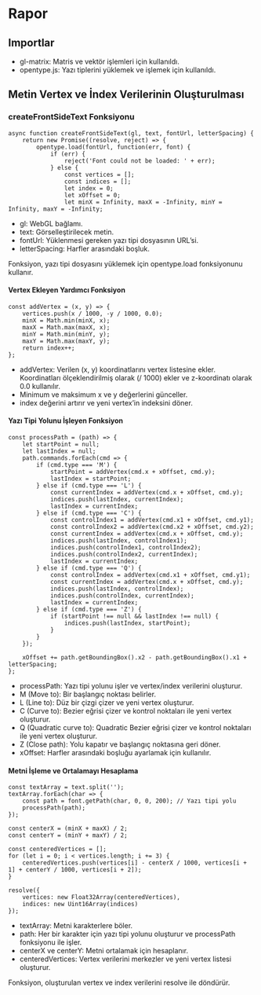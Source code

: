 # Rapor
## Importlar
* gl-matrix: Matris ve vektör işlemleri için kullanıldı.
* opentype.js: Yazı tiplerini yüklemek ve işlemek için kullanıldı.
## Metin Vertex ve İndex Verilerinin Oluşturulması
### createFrontSideText Fonksiyonu
```
async function createFrontSideText(gl, text, fontUrl, letterSpacing) {
    return new Promise((resolve, reject) => {
        opentype.load(fontUrl, function(err, font) {
            if (err) {
                reject('Font could not be loaded: ' + err);
            } else {
                const vertices = [];
                const indices = [];
                let index = 0;
                let xOffset = 0;
                let minX = Infinity, maxX = -Infinity, minY = Infinity, maxY = -Infinity;
```
* gl: WebGL bağlamı.
* text: Görselleştirilecek metin.
* fontUrl: Yüklenmesi gereken yazı tipi dosyasının URL’si.
* letterSpacing: Harfler arasındaki boşluk.

Fonksiyon, yazı tipi dosyasını yüklemek için opentype.load fonksiyonunu kullanır.

#### Vertex Ekleyen Yardımcı Fonksiyon
```
const addVertex = (x, y) => {
    vertices.push(x / 1000, -y / 1000, 0.0);
    minX = Math.min(minX, x);
    maxX = Math.max(maxX, x);
    minY = Math.min(minY, y);
    maxY = Math.max(maxY, y);
    return index++;
};
```
* addVertex: Verilen (x, y) koordinatlarını vertex listesine ekler. Koordinatları ölçeklendirilmiş olarak (/ 1000) ekler ve z-koordinatı olarak 0.0 kullanılır.
* Minimum ve maksimum x ve y değerlerini günceller.
* index değerini artırır ve yeni vertex’in indeksini döner.

#### Yazı Tipi Yolunu İşleyen Fonksiyon
```
const processPath = (path) => {
    let startPoint = null;
    let lastIndex = null;
    path.commands.forEach(cmd => {
        if (cmd.type === 'M') {
            startPoint = addVertex(cmd.x + xOffset, cmd.y);
            lastIndex = startPoint;
        } else if (cmd.type === 'L') {
            const currentIndex = addVertex(cmd.x + xOffset, cmd.y);
            indices.push(lastIndex, currentIndex);
            lastIndex = currentIndex;
        } else if (cmd.type === 'C') {
            const controlIndex1 = addVertex(cmd.x1 + xOffset, cmd.y1);
            const controlIndex2 = addVertex(cmd.x2 + xOffset, cmd.y2);
            const currentIndex = addVertex(cmd.x + xOffset, cmd.y);
            indices.push(lastIndex, controlIndex1);
            indices.push(controlIndex1, controlIndex2);
            indices.push(controlIndex2, currentIndex);
            lastIndex = currentIndex;
        } else if (cmd.type === 'Q') {
            const controlIndex = addVertex(cmd.x1 + xOffset, cmd.y1);
            const currentIndex = addVertex(cmd.x + xOffset, cmd.y);
            indices.push(lastIndex, controlIndex);
            indices.push(controlIndex, currentIndex);
            lastIndex = currentIndex;
        } else if (cmd.type === 'Z') {
            if (startPoint !== null && lastIndex !== null) {
                indices.push(lastIndex, startPoint);
            }
        }
    });

    xOffset += path.getBoundingBox().x2 - path.getBoundingBox().x1 + letterSpacing;
};
```
* processPath: Yazı tipi yolunu işler ve vertex/index verilerini oluşturur.
* M (Move to): Bir başlangıç noktası belirler.
* L (Line to): Düz bir çizgi çizer ve yeni vertex oluşturur.
* C (Curve to): Bezier eğrisi çizer ve kontrol noktaları ile yeni vertex oluşturur.
* Q (Quadratic curve to): Quadratic Bezier eğrisi çizer ve kontrol noktaları ile yeni vertex oluşturur.
* Z (Close path): Yolu kapatır ve başlangıç noktasına geri döner.
* xOffset: Harfler arasındaki boşluğu ayarlamak için kullanılır.

#### Metni İşleme ve Ortalamayı Hesaplama
```
const textArray = text.split('');
textArray.forEach(char => {
    const path = font.getPath(char, 0, 0, 200); // Yazı tipi yolu
    processPath(path);
});

const centerX = (minX + maxX) / 2;
const centerY = (minY + maxY) / 2;

const centeredVertices = [];
for (let i = 0; i < vertices.length; i += 3) {
    centeredVertices.push(vertices[i] - centerX / 1000, vertices[i + 1] + centerY / 1000, vertices[i + 2]);
}

resolve({
    vertices: new Float32Array(centeredVertices),
    indices: new Uint16Array(indices)
});
```
* textArray: Metni karakterlere böler.
* path: Her bir karakter için yazı tipi yolunu oluşturur ve processPath fonksiyonu ile işler.
* centerX ve centerY: Metni ortalamak için hesaplanır.
* centeredVertices: Vertex verilerini merkezler ve yeni vertex listesi oluşturur.

Fonksiyon, oluşturulan vertex ve index verilerini resolve ile döndürür.



